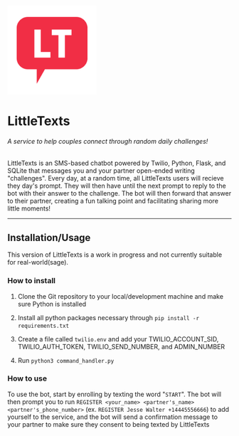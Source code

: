 <img src="https://github.com/sohalsdr/LittleTexts/raw/main/LT_Bubble_Logo.png" alt="drawing" width="200"/>

# LittleTexts

###### A service to help couples connect through random daily challenges!

LittleTexts is an SMS-based chatbot powered by Twilio, Python, Flask, and SQLite that messages you and your partner open-ended writing "challenges". Every day, at a random time, all LittleTexts users will recieve they day's prompt. They will then have until the next prompt to reply to the bot with their answer to the challenge. The bot will then forward that answer to their partner, creating a fun talking point and facilitating sharing more little moments!

---

## Installation/Usage

This version of LittleTexts is a work in progress and not currently suitable for real-world(sage). 

### How to install

1. Clone the Git repository to your local/development machine and make sure Python is installed

2. Install all python packages necessary through `pip install -r requirements.txt`

3. Create a file called `twilio.env` and add your TWILIO_ACCOUNT_SID, TWILIO_AUTH_TOKEN, TWILIO_SEND_NUMBER, and ADMIN_NUMBER

4. Run `python3 command_handler.py`

### How to use

To use the bot, start by enrolling by texting the word "`START`". The bot will then prompt you to run `REGISTER <your_name> <partner's_name> <partner's_phone_number>` (ex. `REGISTER Jesse Walter +14445556666`) to add yourself to the service, and the bot will send a confirmation message to your partner to make sure they consent to being texted by LittleTexts
